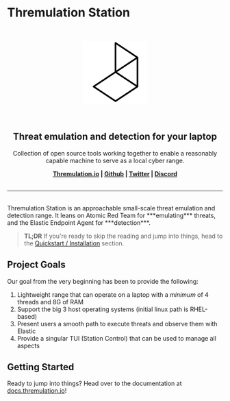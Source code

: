 # Thremulation Station

<br>
<p align="center">
<img src="img/ts-logo-temp.png" width="30%" alt="">
</p>
<br>

<h2 align="center"><b>Threat emulation and detection for your laptop</b></h2>

<p align="center">
   Collection of open source tools working together to enable a reasonably capable machine to serve as a local cyber range.
</p>

<p align="center"><b>
    <a href="https://thremulation.io">Thremulation.io</a> |
    <a href="https://github.com/thremulation-station/thremulation-station">Github</a> |
    <a href="https://twitter.com/thremulation">Twitter</a> |
    <a href="https://discord.gg/mtNXN4QjHh">Discord</a>
    <br /><br />
</b></p>


<hr />
<br>
Thremulation Station is an approachable small-scale threat emulation and detection range. It leans on Atomic Red Team for ***emulating*** threats, and the Elastic Endpoint Agent for ***detection***.

> **TL;DR** If you're ready to skip the reading and jump into things, head to the [Quickstart / Installation](/quickstart/installation.md) section.


## Project Goals

Our goal from the very beginning has been to provide the following:

1. Lightweight range that can operate on a laptop with a _minimum_ of 4 threads and 8G of RAM
1. Support the big 3 host operating systems (initial linux path is RHEL-based)
1. Present users a smooth path to execute threats and observe them with Elastic 
1. Provide a singular TUI (Station Control) that can be used to manage all aspects

## Getting Started

Ready to jump into things? Head over to the documentation at [docs.thremulation.io](https://www.docs.thremulation.io)!
